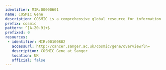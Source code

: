 ```yaml
---
identifier: MIR:00000601
name: COSMIC Gene
description: COSMIC is a comprehensive global resource for information on somatic mutations in human cancer, combining curation of the scientific literature with tumor resequencing data from the Cancer Genome Project at the Sanger Institute, U.K. This collection references genes.
prefix: cosmic
pattern: ^[A-Z0-9]+$
prefixed: 0
resources:
 - identifier: MIR:00100802
   accessurl: http://cancer.sanger.ac.uk/cosmic/gene/overview?ln=
   description: COSMIC Gene at Sanger
   location: UK
   official: false
---
```

